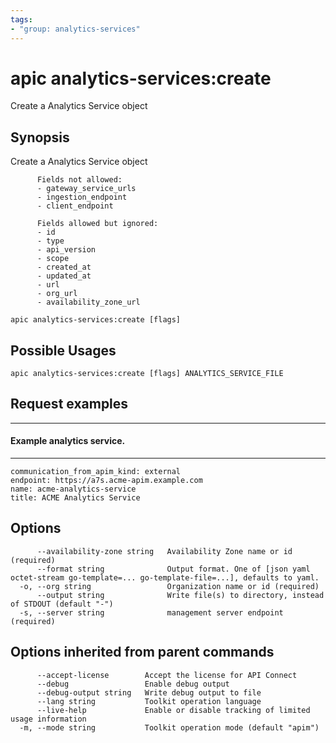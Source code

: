 ```yaml
---
tags:
- "group: analytics-services"
---
```

# apic analytics-services:create

Create a Analytics Service object

## Synopsis

Create a Analytics Service object
          
          Fields not allowed:
          - gateway_service_urls
          - ingestion_endpoint
          - client_endpoint
          
          Fields allowed but ignored:
          - id
          - type
          - api_version
          - scope
          - created_at
          - updated_at
          - url
          - org_url
          - availability_zone_url

```
apic analytics-services:create [flags]
```

## Possible Usages

```
apic analytics-services:create [flags] ANALYTICS_SERVICE_FILE
```

## Request examples

-------------------------------
#### Example analytics service.
-------------------------------

```
communication_from_apim_kind: external
endpoint: https://a7s.acme-apim.example.com
name: acme-analytics-service
title: ACME Analytics Service
```

## Options

```
      --availability-zone string   Availability Zone name or id (required)
      --format string              Output format. One of [json yaml octet-stream go-template=... go-template-file=...], defaults to yaml.
  -o, --org string                 Organization name or id (required)
      --output string              Write file(s) to directory, instead of STDOUT (default "-")
  -s, --server string              management server endpoint (required)
```

## Options inherited from parent commands

```
      --accept-license        Accept the license for API Connect
      --debug                 Enable debug output
      --debug-output string   Write debug output to file
      --lang string           Toolkit operation language
      --live-help             Enable or disable tracking of limited usage information
  -m, --mode string           Toolkit operation mode (default "apim")
```
